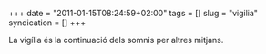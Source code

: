 +++
date = "2011-01-15T08:24:59+02:00"
tags = []
slug = "vigilia"
syndication = []
+++

La vigília és la continuació dels somnis per altres mitjans.

